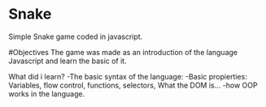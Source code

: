 # Snake
Simple Snake game coded in javascript.

#Objectives
The game was made as an introduction of the language Javascript and learn the basic of it.

What did i learn?
 -The basic syntax of the language:
 -Basic propierties: Variables, flow control, functions, selectors, What the DOM is...
 -how OOP works in the language.
  
 

 

